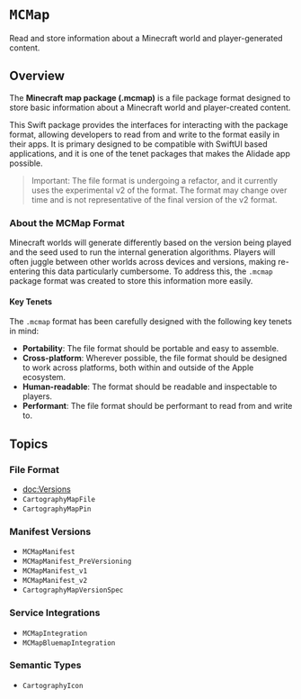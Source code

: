 # ``MCMap``

Read and store information about a Minecraft world and player-generated
content.

## Overview

The **Minecraft map package (.mcmap)** is a file package format designed
to store basic information about a Minecraft world and player-created
content.

This Swift package provides the interfaces for interacting with the
package format, allowing developers to read from and write to the format
easily in their apps. It is primary designed to be compatible with SwiftUI
based applications, and it is one of the tenet packages that makes the
Alidade app possible.

> Important:
> The file format is undergoing a refactor, and it currently uses the
> experimental v2 of the format. The format may change over time and is
> not representative of the final version of the v2 format.

### About the MCMap Format

Minecraft worlds will generate differently based on the version being
played and the seed used to run the internal generation algorithms.
Players will often juggle between other worlds across devices and
versions, making re-entering this data particularly cumbersome. To address
this, the `.mcmap` package format was created to store this information
more easily.

#### Key Tenets

The `.mcmap` format has been carefully designed with the following key 
tenets in mind:

- **Portability**: The file format should be portable and easy to
  assemble.
- **Cross-platform**: Wherever possible, the file format should be
  designed to work across platforms, both within and outside of the Apple
  ecosystem.
- **Human-readable**: The format should be readable and inspectable to
  players.
- **Performant**: The file format should be performant to read from and
  write to.

## Topics

### File Format

- <doc:Versions>
- ``CartographyMapFile``
- ``CartographyMapPin``


### Manifest Versions

- ``MCMapManifest``
- ``MCMapManifest_PreVersioning``
- ``MCMapManifest_v1``
- ``MCMapManifest_v2``
- ``CartographyMapVersionSpec``

### Service Integrations

- ``MCMapIntegration``
- ``MCMapBluemapIntegration``

### Semantic Types

- ``CartographyIcon``

